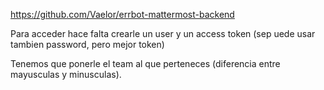 https://github.com/Vaelor/errbot-mattermost-backend

Para acceder hace falta crearle un user y un access token (sep uede usar tambien password, pero mejor token)

Tenemos que ponerle el team al que perteneces (diferencia entre mayusculas y minusculas).



